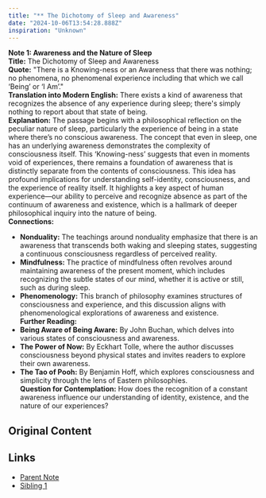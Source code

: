 ```yaml
---
title: "** The Dichotomy of Sleep and Awareness"
date: "2024-10-06T13:54:28.888Z"
inspiration: "Unknown"
---
```



**Note 1: Awareness and the Nature of Sleep**  
**Title:** The Dichotomy of Sleep and Awareness  
**Quote:** "There is a Knowing-ness or an Awareness that there was nothing; no phenomena, no phenomenal experience including that which we call ‘Being’ or ‘I Am’."  
**Translation into Modern English:** There exists a kind of awareness that recognizes the absence of any experience during sleep; there's simply nothing to report about that state of being.  
**Explanation:** The passage begins with a philosophical reflection on the peculiar nature of sleep, particularly the experience of being in a state where there’s no conscious awareness. The concept that even in sleep, one has an underlying awareness demonstrates the complexity of consciousness itself. This ‘Knowing-ness’ suggests that even in moments void of experiences, there remains a foundation of awareness that is distinctly separate from the contents of consciousness. This idea has profound implications for understanding self-identity, consciousness, and the experience of reality itself. It highlights a key aspect of human experience—our ability to perceive and recognize absence as part of the continuum of awareness and existence, which is a hallmark of deeper philosophical inquiry into the nature of being.  
**Connections:**  
- **Nonduality:** The teachings around nonduality emphasize that there is an awareness that transcends both waking and sleeping states, suggesting a continuous consciousness regardless of perceived reality.  
- **Mindfulness:** The practice of mindfulness often revolves around maintaining awareness of the present moment, which includes recognizing the subtle states of our mind, whether it is active or still, such as during sleep.  
- **Phenomenology:** This branch of philosophy examines structures of consciousness and experience, and this discussion aligns with phenomenological explorations of awareness and existence.  
**Further Reading:**  
- **Being Aware of Being Aware:** By John Buchan, which delves into various states of consciousness and awareness.  
- **The Power of Now:** By Eckhart Tolle, where the author discusses consciousness beyond physical states and invites readers to explore their own awareness.  
- **The Tao of Pooh:** By Benjamin Hoff, which explores consciousness and simplicity through the lens of Eastern philosophies.  
**Question for Contemplation:** How does the recognition of a constant awareness influence our understanding of identity, existence, and the nature of our experiences?

## Original Content



## Links

- [Parent Note](/parent-note.md)
- [Sibling 1](/zettel1.md)
